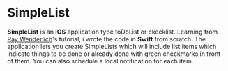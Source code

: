 # SimpleList

<b>SimpleList</b> is an <b>iOS</b> application type toDoList or ckecklist. Learning from <a target="_blank" href="https://www.raywenderlich.com/">Ray Wenderlich</a>'s tutorial, i wrote the code in <b>Swift</b> from scratch. The application lets you create SimpleLists which will include list items which indicate things to be done or already done with green checkmarks in front of them. You can also schedule a local notification for each item.
